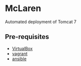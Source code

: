 # McLaren

Automated deployment of Tomcat 7

## Pre-requisites

 - [VirtualBox](https://www.virtualbox.org)
 - [vagrant](https://www.vagrantup.com)
 - [ansible](http://www.ansible.com)


